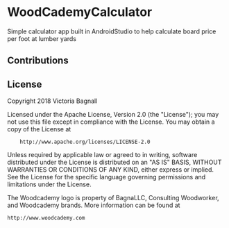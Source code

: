 # WoodCademyCalculator
Simple calculator app built in AndroidStudio to help calculate board price per foot at lumber yards

## Contributions


## License
Copyright 2018 Victoria Bagnall

Licensed under the Apache License, Version 2.0 (the "License");
you may not use this file except in compliance with the License.
You may obtain a copy of the License at
```
    http://www.apache.org/licenses/LICENSE-2.0
```
Unless required by applicable law or agreed to in writing, software
distributed under the License is distributed on an "AS IS" BASIS,
WITHOUT WARRANTIES OR CONDITIONS OF ANY KIND, either express or implied.
See the License for the specific language governing permissions and
limitations under the License.

The Woodcademy logo is property of BagnaLLC, Consulting Woodworker, and Woodcademy brands.
More information can be found at
```
http://www.woodcademy.com
```

